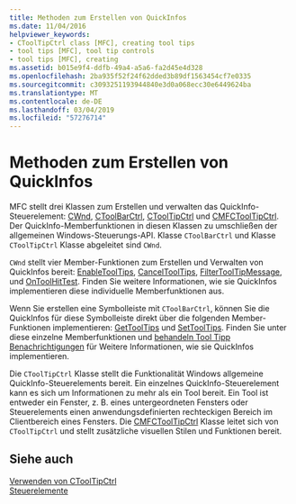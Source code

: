 ```yaml
---
title: Methoden zum Erstellen von QuickInfos
ms.date: 11/04/2016
helpviewer_keywords:
- CToolTipCtrl class [MFC], creating tool tips
- tool tips [MFC], tool tip controls
- tool tips [MFC], creating
ms.assetid: b015e9f4-ddfb-49a4-a5a6-fa2d45e4d328
ms.openlocfilehash: 2ba935f52f24f62dded3b89df1563454cf7e0335
ms.sourcegitcommit: c3093251193944840e3d0a068ecc30e6449624ba
ms.translationtype: MT
ms.contentlocale: de-DE
ms.lasthandoff: 03/04/2019
ms.locfileid: "57276714"
---
```

# <a name="methods-of-creating-tool-tips"></a>Methoden zum Erstellen von QuickInfos

MFC stellt drei Klassen zum Erstellen und verwalten das QuickInfo-Steuerelement: [CWnd](../mfc/reference/cwnd-class.md), [CToolBarCtrl](../mfc/reference/ctoolbarctrl-class.md), [CToolTipCtrl](../mfc/reference/ctooltipctrl-class.md) und [CMFCToolTipCtrl](../mfc/reference/cmfctooltipctrl-class.md). Der QuickInfo-Memberfunktionen in diesen Klassen zu umschließen der allgemeinen Windows-Steuerungs-API. Klasse `CToolBarCtrl` und Klasse `CToolTipCtrl` Klasse abgeleitet sind `CWnd`.

`CWnd` stellt vier Member-Funktionen zum Erstellen und Verwalten von QuickInfos bereit: [EnableToolTips](../mfc/reference/cwnd-class.md#enabletooltips), [CancelToolTips](../mfc/reference/cwnd-class.md#canceltooltips), [FilterToolTipMessage](../mfc/reference/cwnd-class.md#filtertooltipmessage), und [OnToolHitTest](../mfc/reference/cwnd-class.md#ontoolhittest). Finden Sie weitere Informationen, wie sie QuickInfos implementieren diese individuelle Memberfunktionen aus.

Wenn Sie erstellen eine Symbolleiste mit `CToolBarCtrl`, können Sie die QuickInfos für diese Symbolleiste direkt über die folgenden Member-Funktionen implementieren: [GetToolTips](../mfc/reference/ctoolbarctrl-class.md#gettooltips) und [SetToolTips](../mfc/reference/ctoolbarctrl-class.md#settooltips). Finden Sie unter diese einzelne Memberfunktionen und [behandeln Tool Tipp Benachrichtigungen](../mfc/handling-tool-tip-notifications.md) für Weitere Informationen, wie sie QuickInfos implementieren.

Die `CToolTipCtrl` Klasse stellt die Funktionalität Windows allgemeine QuickInfo-Steuerelements bereit. Ein einzelnes QuickInfo-Steuerelement kann es sich um Informationen zu mehr als ein Tool bereit. Ein Tool ist entweder ein Fenster, z. B. eines untergeordneten Fensters oder Steuerelements einen anwendungsdefinierten rechteckigen Bereich im Clientbereich eines Fensters. Die [CMFCToolTipCtrl](../mfc/reference/cmfctooltipctrl-class.md) Klasse leitet sich von `CToolTipCtrl` und stellt zusätzliche visuellen Stilen und Funktionen bereit.

## <a name="see-also"></a>Siehe auch

[Verwenden von CToolTipCtrl](../mfc/using-ctooltipctrl.md)<br/>
[Steuerelemente](../mfc/controls-mfc.md)
